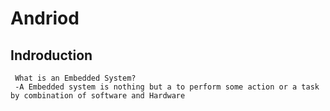 # Andriod
## Indroduction
```
 What is an Embedded System?
 -A Embedded system is nothing but a to perform some action or a task by combination of software and Hardware
```

